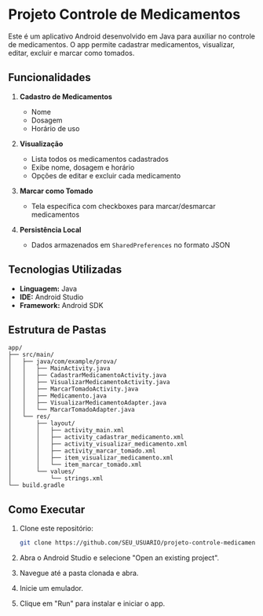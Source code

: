 # Projeto Controle de Medicamentos

Este é um aplicativo Android desenvolvido em Java para auxiliar no controle de medicamentos. O app permite cadastrar medicamentos, visualizar, editar, excluir e marcar como tomados.

## Funcionalidades

1. **Cadastro de Medicamentos**

   * Nome
   * Dosagem
   * Horário de uso
2. **Visualização**

   * Lista todos os medicamentos cadastrados
   * Exibe nome, dosagem e horário
   * Opções de editar e excluir cada medicamento
3. **Marcar como Tomado**

   * Tela específica com checkboxes para marcar/desmarcar medicamentos
4. **Persistência Local**

   * Dados armazenados em `SharedPreferences` no formato JSON

## Tecnologias Utilizadas

* **Linguagem:** Java
* **IDE:** Android Studio
* **Framework:** Android SDK

## Estrutura de Pastas

```
app/
├── src/main/
│   ├── java/com/example/prova/
│   │   ├── MainActivity.java
│   │   ├── CadastrarMedicamentoActivity.java
│   │   ├── VisualizarMedicamentoActivity.java
│   │   ├── MarcarTomadoActivity.java
│   │   ├── Medicamento.java
│   │   ├── VisualizarMedicamentoAdapter.java
│   │   └── MarcarTomadoAdapter.java
│   └── res/
│       ├── layout/
│       │   ├── activity_main.xml
│       │   ├── activity_cadastrar_medicamento.xml
│       │   ├── activity_visualizar_medicamento.xml
│       │   ├── activity_marcar_tomado.xml
│       │   ├── item_visualizar_medicamento.xml
│       │   └── item_marcar_tomado.xml
│       └── values/
│           └── strings.xml
└── build.gradle
```

## Como Executar

1. Clone este repositório:

   ```bash
   git clone https://github.com/SEU_USUARIO/projeto-controle-medicamentos.git
   ```
2. Abra o Android Studio e selecione "Open an existing project".
3. Navegue até a pasta clonada e abra.
4. Inicie um emulador.
5. Clique em  "Run"  para instalar e iniciar o app.

